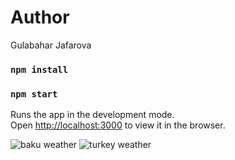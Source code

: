 # Author
Gulabahar Jafarova

### `npm install`
### `npm start`

Runs the app in the development mode.\
Open [http://localhost:3000](http://localhost:3000) to view it in the browser.

<img src="img/baku.jpg" alt="baku weather"/>
<img src="img/turkey.jpg" alt="turkey weather"/>